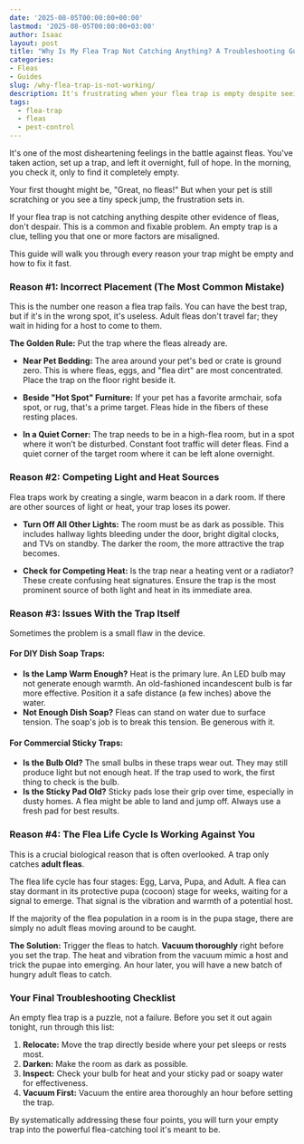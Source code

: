 ```yaml
---
date: '2025-08-05T00:00:00+00:00'
lastmod: '2025-08-05T00:00:00+03:00'
author: Isaac
layout: post
title: "Why Is My Flea Trap Not Catching Anything? A Troubleshooting Guide"
categories:
- Fleas
- Guides
slug: /why-flea-trap-is-not-working/
description: It's frustrating when your flea trap is empty despite seeing fleas. This guide covers the top reasons your trap isn't working and how to fix it, from placement to timing.
tags: 
  - flea-trap
  - fleas
  - pest-control
---
```


It's one of the most disheartening feelings in the battle against fleas. You've taken action, set up a trap, and left it overnight, full of hope. In the morning, you check it, only to find it completely empty.

Your first thought might be, "Great, no fleas!" But when your pet is still scratching or you see a tiny speck jump, the frustration sets in.

If your flea trap is not catching anything despite other evidence of fleas, don't despair. This is a common and fixable problem. An empty trap is a clue, telling you that one or more factors are misaligned.

This guide will walk you through every reason your trap might be empty and how to fix it fast.

### Reason #1: Incorrect Placement (The Most Common Mistake)

This is the number one reason a flea trap fails. You can have the best trap, but if it's in the wrong spot, it's useless. Adult fleas don't travel far; they wait in hiding for a host to come to them.

**The Golden Rule:** Put the trap where the fleas already are.

*   **Near Pet Bedding:** The area around your pet's bed or crate is ground zero. This is where fleas, eggs, and "flea dirt" are most concentrated. Place the trap on the floor right beside it.

*   **Beside "Hot Spot" Furniture:** If your pet has a favorite armchair, sofa spot, or rug, that's a prime target. Fleas hide in the fibers of these resting places.

*   **In a Quiet Corner:** The trap needs to be in a high-flea room, but in a spot where it won’t be disturbed. Constant foot traffic will deter fleas. Find a quiet corner of the target room where it can be left alone overnight.

### Reason #2: Competing Light and Heat Sources

Flea traps work by creating a single, warm beacon in a dark room. If there are other sources of light or heat, your trap loses its power.

*   **Turn Off All Other Lights:** The room must be as dark as possible. This includes hallway lights bleeding under the door, bright digital clocks, and TVs on standby. The darker the room, the more attractive the trap becomes.

*   **Check for Competing Heat:** Is the trap near a heating vent or a radiator? These create confusing heat signatures. Ensure the trap is the most prominent source of both light and heat in its immediate area.

### Reason #3: Issues With the Trap Itself

Sometimes the problem is a small flaw in the device.

#### For DIY Dish Soap Traps:
*   **Is the Lamp Warm Enough?** Heat is the primary lure. An LED bulb may not generate enough warmth. An old-fashioned incandescent bulb is far more effective. Position it a safe distance (a few inches) above the water.
*   **Not Enough Dish Soap?** Fleas can stand on water due to surface tension. The soap's job is to break this tension. Be generous with it.

#### For Commercial Sticky Traps:
*   **Is the Bulb Old?** The small bulbs in these traps wear out. They may still produce light but not enough heat. If the trap used to work, the first thing to check is the bulb.
*   **Is the Sticky Pad Old?** Sticky pads lose their grip over time, especially in dusty homes. A flea might be able to land and jump off. Always use a fresh pad for best results.

### Reason #4: The Flea Life Cycle Is Working Against You

This is a crucial biological reason that is often overlooked. A trap only catches **adult fleas**.

The flea life cycle has four stages: Egg, Larva, Pupa, and Adult. A flea can stay dormant in its protective pupa (cocoon) stage for weeks, waiting for a signal to emerge. That signal is the vibration and warmth of a potential host.

If the majority of the flea population in a room is in the pupa stage, there are simply no adult fleas moving around to be caught.

**The Solution:** Trigger the fleas to hatch. **Vacuum thoroughly** right before you set the trap. The heat and vibration from the vacuum mimic a host and trick the pupae into emerging. An hour later, you will have a new batch of hungry adult fleas to catch.

### Your Final Troubleshooting Checklist

An empty flea trap is a puzzle, not a failure. Before you set it out again tonight, run through this list:

1.  **Relocate:** Move the trap directly beside where your pet sleeps or rests most.
2.  **Darken:** Make the room as dark as possible.
3.  **Inspect:** Check your bulb for heat and your sticky pad or soapy water for effectiveness.
4.  **Vacuum First:** Vacuum the entire area thoroughly an hour before setting the trap.

By systematically addressing these four points, you will turn your empty trap into the powerful flea-catching tool it's meant to be.